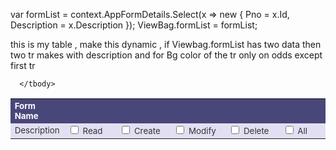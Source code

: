  
var formList = context.AppFormDetails.Select(x => new
 {
     Pno = x.Id,
     Description = x.Description
 });
 ViewBag.formList = formList;


this is my table , make this dynamic , if Viewbag.formList has two data then two tr makes with description and for Bg color of the tr only on odds except first tr

  <table class="table-hover table-responsive-sm" cellspacing="0" cellpadding="4" id="MainContent_userPermissions" style="color:#333333;width:100%;border-collapse:collapse;">
      <tbody>
          <tr style="color:White;background-color:#49477a;font-size:Smaller;font-weight:bold;">
              <th align="left" scope="col">Form Name</th>
              <th scope="col">&nbsp;</th>
              <th scope="col">&nbsp;</th>
              <th scope="col">&nbsp;</th>
              <th scope="col">&nbsp;</th>
              <th scope="col">&nbsp;</th>
          </tr>
          <tr style="color:#333333;background-color:#e3dff3;font-size:Smaller;">
              <td>
                  <span>Description</span>
              </td>
              <td style="width:100px;">
                  <input type="checkbox"><label class="control-label">&nbsp;Read</label>
              </td>
              <td style="width:100px;">
                  <input type="checkbox"><label class="control-label">&nbsp;Create</label>
              </td>
              <td style="width:100px;">
                  <input type="checkbox"><label class="control-label">&nbsp;Modify</label>
              </td>
              <td style="width:100px;">
                  <input type="checkbox"><label class="control-label">&nbsp;Delete</label>
              </td>
              <td style="width:100px;">
                  <input type="checkbox"><label class="control-label">&nbsp;All</label>
              </td>
          </tr>
        

      </tbody>
  </table>
